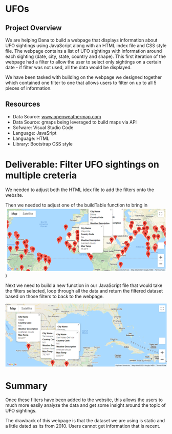 # UFOs

## Project Overview
We are helping Dana to build a webpage that displays information about UFO sightings using JavaScript along with an HTML index file and CSS style file.  The webpage contains a list of UFO sightings with information around each sighting (date, city, state, country and shape).  This first iteration of the webpage had a filter to allow the user to select only sightings on a certain date - if filter was not used, all the data would be displayed.

We have been tasked with building on the webpage we designed together which contained one filter to one that allows users to filter on up to all 5 pieces of information.

## Resources
- Data Source: www.openweathermap.com
- Data Source: gmaps being leveraged to build maps via API
- Sofware: Visual Studio Code
- Language: JavaSript
- Language: HTML
- Library: Bootstrap CSS style

# Deliverable: Filter UFO sightings on multiple creteria
We needed to adjust both the HTML idex file to add the filters onto the website.

Then we needed to adjust one of the buildTable function to bring in 
![Table_for_Map_with_Markers](https://github.com/tessiertodd/World_Weather_Analysis/blob/main/Vacation_Search/WeatherPy_vacation_map.png))

Next we need to build a new function in our JavaScript file that would take the filters selected, loop through all the data and return the filtered dataset based on those filters to back to the webpage.

![Table_with_markers_for_itinerary](https://github.com/tessiertodd/World_Weather_Analysis/blob/main/Vacation_Itinerary/WeatherPy_travel_map_markers.png)

# Summary
Once these filters have been added to the website, this allows the users to much more easily analyze the data and get some insight around the topic of UFO sightings.

The drawback of this webpage is that the dataset we are using is static and a little dated as its from 2010. Users cannot get information that is recent.


